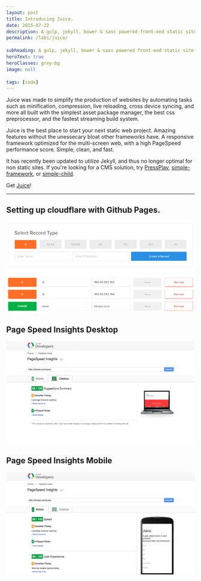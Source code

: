 ```yaml
---
layout: post
title: Introducing Juice.
date: 2015-07-22
description: A gulp, jekyll, bower & sass powered front-end static site framework.
permalink: /labs/juice/

subheading: A gulp, jekyll, bower & sass powered front-end static site framework.
heroText: true
heroClasses: grey-bg
image: null

tags: [code]
---
```


Juice was made to simplify the production of websites by automating tasks such as minification, compression, live reloading, cross device syncing, and more all built with the simplest asset package manager, the best css preprocessor, and the fastest streaming build system.

Juice is the best place to start your next static web project. Amazing features without the unessecary bloat other frameworks have. A responsive framework optimized for the multi-screen web, with a high PageSpeed performance score. Simple, clean, and fast.

It has recently been updated to utilize Jekyll, and thus no longer optimal for non static sites. If you're looking for a CMS solution, try [PressPlay](http://github.com/kiriaze/PressPlay), [simple-framework](http://github.com/kiriaze/simple-framework), or [simple-child](http://github.com/kiriaze/simple-child).

Get [Juice](/juice)!

<hr>

## Setting up cloudflare with Github Pages.
<div class="text-align-center">
	<img src="/assets/images/posts/juice/a-records.png" alt="" class="center">
</div>

## Page Speed Insights Desktop
<div class="text-align-center">
	<img src="/assets/images/posts/juice/pagespeed-desktop.png" alt="">
</div>

## Page Speed Insights Mobile
<div class="text-align-center">
	<img src="/assets/images/posts/juice/pagespeed-mobile.png" alt="">
</div>
